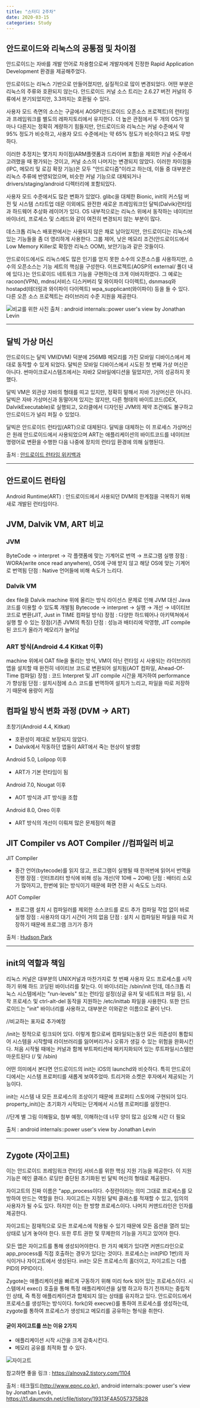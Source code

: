 ```yaml
---
title: "스터디 2주차"
date: 2020-03-15
categories: Study
---
```


## 안드로이드와 리눅스의 공통점 및 차이점

안드로이드는 자바를 개발 언어로 차용함으로써 개발자에게 진정한 Rapid Application Development 환경을 제공해주었다.

안드로이드는 리눅스 기반으로 만들어졌지만, 실질적으로 많이 변경되었다. 어떤 부분은 리눅스의 주류와 호환되지 않는다. 안드로이드 커널 소스 트리는 2.6.27 버전 커널의 주류에서 분기되었지만, 3.3까지는 호환될 수 있다.

사용자 모드 측면의 소스는 구글에서 AOSP(안드로이드 오픈소스 프로젝트)의 런타임과 프레임워크를 별도의 레파지토리에서 유지한다. 더 높은 관점에서 두 개의 OS가 얼마나 다른지는 정확히 계량하기 힘들지만, 안드로이드와 리눅스는 커널 수준에서 약 95% 정도가 비슷하고, 사용자 모드 수준에서는 약 65% 정도가 비슷하다고 봐도 무방하다.

이러한 추정치는 몇가지 차이점(ARM플랫폼과 드라이버 포함)을 제외한 커널 수준에서 고려했을 때 평가되는 것이고, 커널 소스의 나머지는 변경되지 않았다. 이러한 차이점들(IPC, 메모리 및 로깅 확장 기능)은 모두 "안드로디즘"이라고 하는데, 이들 중 대부분은 리눅스 주류에 반영되었으며, 비슷한 커널 기능으로 대체되거나 drivers/staging/android 디렉터리에 포함되있다.

사용자 모드 수준에서도 많은 변화가 있었다. glibc을 대체한 Bionic, init의 커스텀 버전 및 시스템 스타트업 데몬 이외에도 완전한 새로운 프레임워크인 달빅(Dalvik)런타임과 하드웨어 추상화 레이어가 있다.
OS 내부적으로는 리눅스 위에서 동작하는 네이티브 바이너리, 프로세스 및 스레드와 같이 여전히 변경되지 않는 부분이 많다.

데스크톱 리눅스 배포판에서는 사용되지 않은 채로 남아있지만, 안드로이디는 리눅스에 있는 기능들을 좀 더 영리하게 사용한다. 그룹 제어, 낮은 메모리 조건(안드로이드에서 Low Memory Killer로 확장한 리눅스 OOM), 보안기능과 같은 것들이다.

안드로이드에서도 리눅스에도 많은 인기를 얻지 못한 소수의 오픈소스를 사용하지만, 소수의 오픈소스는 기능 세트의 핵심을 구성한다. 이프로젝트(AOSP의 external/ 폴더 내에 있다.)는 안드로이드 네트워크 기능을 구현하는데 크게 이바지하였다. 그 예로는 racoon(VPN), mdns(서비스 디스커버리 및 와이파이 다이렉트), dsnmasq와 hostapd(테더링과 와이파이 다이렉트) wpa_supplicant(와이파이) 등을 들 수 있다. 다른 오픈 소스 프로젝트는 라이브러리 수준 지원을 제공한다.

![비교를 위한 사진](https://blogfiles.pstatic.net/MjAyMDAzMTVfMjc1/MDAxNTg0Mjc4MjUzMDUx.iQkpeQRNCNIY4wlSE1g-npNXcJHRPumAaKA5gQR5mwwg.MeRIRvR-vUhwIw57WTGCm_GX3SylRCvxEABUA0Rj0egg.PNG.goonta96/%EC%BA%A1%EC%B2%98.PNG)
출처 : android internals::power user's view by Jonathan Levin

_ _ _

## 달빅 가상 머신

안드로이드는 달빅 VM(DVM) 덕분에 256MB 메모리를 가진 모바일 디바이스에서 제대로 동작할 수 있게 되었다. 달빅은 모바일 디바이스에서 시도된 첫 번째 가상 머신은 아니다.
썬마이크로시스템즈에서는 자바2 모바일에디션을 밀었지만, 거의 성공하지 못했다.

달빅 VM은 외관상 자바의 형태를 띠고 있지만, 정확히 말해서 자바 가상머신은 아니다.
달빅은 자바 가상머신과 동떨어져 있지는 않지만, 다른 형태의 바이트코드(DEX, DalvikExecutable)로 실행되고, 오라클에서 디자인된 JVM의 제약 조건에도 불구하고 안드로이드가 널리 퍼질 수 있었다.

달빅은 안드로이드 런타임(ART)으로 대체된다. 달빅을 대체하는 이 프로세스 가상머신은 원래 안드로이드에서 사용되었으며 ART는 애플리케이션의 바이트코드를 네이티브 명령어로 변환을 수행한 다음 나중에 장치의 런타임 환경에 의해 실행된다.

출처 : [안드로이드 런타임 위키백과](https://ko.wikipedia.org/wiki/%EC%95%88%EB%93%9C%EB%A1%9C%EC%9D%B4%EB%93%9C_%EB%9F%B0%ED%83%80%EC%9E%84)

_ _ _

## 안드로이드 런타임

Android Runtime(ART) : 안드로이드에서 사용되던 DVM의 한계점을 극복하기 위해 새로 개발된 런타임이다.


## JVM, Dalvik VM, ART 비교

### JVM

ByteCode → interpret → 각 플랫폼에 맞는 기계어로 번역 → 프로그램 실행
장점 : WORA(write once read anywhere), OS에 구애 받지 않고 해당 OS에 맞는 기계어로 번역됨
단점 : Native 언어들에 비해 속도가 느리다.

### Dalvik VM

dex file을 Dalvik machine 위에 올리는 방식
라이선스 문제로 인해 JVM 대신 Java 코드를 이용할 수 있도록 개발됨
Bytecode → interpret → 실행 → 개선 → 네이티브 코드로 변환(JIT, Just in TIME 컴파일 방식)
장점 : 다양한 하드웨어나 아키텍쳐에서 실행 할 수 있는 장점(기존 JVM의 특징)
단점 : 성능과 배터리에 악영향, JIT compile 된 코드가 올라가 메모리가 늘어남

### ART 방식(Android 4.4 Kitkat 이후)

machine 위에서 OAT file을 돌리는 방식, VM이 아닌 런타임 시 사용되는 라이브러리
앱을 설치할 때 완전히 네이티브 코드로 변환되어 설치됨(AOT 컴파일, Ahead-Of-Time 컴파일)
장점 : 코드 Interpret 및 JIT compile 시간을 제거하여 performance가 향상됨
단점 : 설치시점에 소스 코드를 번역하여 설치가 느리고, 파일을 따로 저장하기 때문에 용량이 커짐

## 컴파일 방식 변화 과정 (DVM -> ART)

초창기(Android 4.4, Kitkat)
- 호환성이 제대로 보장되지 않았다.
- Dalvik에서 작동하던 앱들이 ART에서 죽는 현상이 발생함

Android 5.0, Lolipop 이후
- ART가 기본 런타임이 됨

Android 7.0, Nougat 이후
- AOT 방식과 JIT 방식을 조합

Android 8.0, Oreo 이후
- ART 방식의 개선이 이뤄져 많은 문제점이 해결


## JIT Compiler vs AOT Compiler //컴파일러 비교

JIT Compiler

- 중간 언어(bytecode)를 읽지 않고, 프로그램이 실행될 때 한꺼번에 읽어서 번역을 진행
장점 : 인터프리터 방식에 비해 성능 개선(약 10배 ~ 20배)
단점 : 배터리 소모가 많아지고, 한번에 읽는 방식이기 때문에 화면 전환 시 속도도 느리다.

AOT Compiler

- 프로그램 설치 시 컴파일러를 제외한 소스코드를 로드
추가 컴파일 작업 없이 바로 실행
장점 : 사용자의 대기 시간이 거의 없음
단점 : 설치 시 컴파일된 파일을 따로 저장하기 때문에 프로그램 크기가 증가

출처 : [Hudson Park](https://medium.com/@logishudson0218/%EC%95%88%EB%93%9C%EB%A1%9C%EC%9D%B4%EB%93%9C-%EC%BB%B4%ED%8C%8C%EC%9D%BC-%EB%B0%A9%EC%8B%9D-dalvikvm-art-b5d64350489f)

_ _ _

## init의 역할과 책임

리눅스 커널은 대부분의 UNIX커널과 마찬가지로 첫 번째 사용자 모드 프로세스를 시작하기 위해 하드 코딩된 바이너리를 찾는다. 이 바이너리는 /sbin/init 인데, 데스크톱 리눅스 시스템에서는 "run-levels" 또는 런타임 설정(싱글 유저 및 네트워크 파일 등), 시작 프로세스 및 ctrl-alt-del 동작을 지원하는 /etc/inittab 파일을 사용한다. 또한 안드로이드는 "init" 바이너리를 사용하고, 대부분은 이와같은 이름으로 끝이 난다.

//비교하는 표자료 추가예정

/init는 정적으로 링크되어 있다. 이렇게 함으로써 컴파일되는동안 모든 의존성이 통합되어 시스템을 시작할때 라이브러리를 잃어버리거나 오류가 생길 수 있는 위험을 완화시킨다. 처음 시작될 때에는 커널과 함께 부트파티션에 패키지화되어 있는 루트파일시스템만 마운트된다 (/ 및 /sbin)

어떤 의미에서 본다면 안드로이드의 init는 iOS의 launchd와 비슷하다. 특히 안드로이디에서는 시스템 프로퍼티를 새롭게 보여주었따. 트리거와 소켓은 후자에서 제공되는 기능이다.

init는 시스템 내 모든 프로세스의 조상이기 때문에 프로퍼티 스토어에 구현되어 있다.
property_init()는 초기화가 시작되는 단계에서 시스템 프로퍼티를 설정한다.

//단계 별 그림 이해필요, 첨부 예정, 이해하는데 너무 양이 많고 심오해 시간 더 필요


출처 : android internals::power user's view by Jonathan Levin
_ _ _

## Zygote (자이고트)

이는 안드로이드 프레임워크 런타임 서비스를 위한 핵심 지원 기능을 제공한다.
이 지원 기능은 메인 클래스 로딩만 중단된 초기화된 빈 달빅 머신의 형태로 제공된다.

자이고트의 진짜 이름은 "app_process이다. 수정란이라는 의미 그대로 프로세스를 모방하여 만드는 역할을 한다. 자이고트는 지정된 달빅 클래스를 적재할 수 있고, 임의의 사용자가 될 수도 있다.
하지만 이는 한 방향 프로세스이다. 나머지 커맨드라인은 인자를 제공한다.

자이고트는 잠재적으로 모든 프로세스에 작용될 수 있기 때문에 모든 옵션을 열려 있는 상태로 남겨 놓아야 한다. 또한 루트 권한 및 무제한의 기능을 가지고 있어야 한다.

모든 앱은 자이고트를 통해 생성되어야한다. 한 가지 예외가 있다면 커맨드라인으로 app_process를 직접 호출하는 경우가 있다는 것이다. 프로세스는 init(PID 1번)의 자식이거나 자이고트에서 생성된다.
init는 모든 프로세스의 홀더이고, 자이고트는 다름 PID의 PPID이다.

Zygote는 애플리케이션을 빠르게 구동하기 위해 미리 fork 되어 있는 프로세스이다. 시스템에서 exec() 호출을 통해 특정 애플리케이션을 실행 하고자 하기 전까지는 중립적인 상태, 즉 특정 애플리케이션과 합체되지 않는 상태를 유지하고 있다. 안드로이드에서 프로세스를 생성하는 방식이다. fork()와 execve()를 통하여 프로세스를 생성하는데, zygote를 통하여 프로세스가 생성되고 메모리를 공유하는 형식을 취한다.

#### 굳이 자이고트를 쓰는 이유 2가지

- 애플리케이션 시작 시간을 크게 감축시킨다.
- 메모리 공유를 최적화 할 수 있다.

![자이고트](https://t1.daumcdn.net/cfile/tistory/19313F4A5057375B28)

참고하면 좋을 링크 : https://alnova2.tistory.com/1104

출처 : 테크월드(http://www.epnc.co.kr), android internals::power user's view by Jonathan Levin, https://t1.daumcdn.net/cfile/tistory/19313F4A5057375B28



